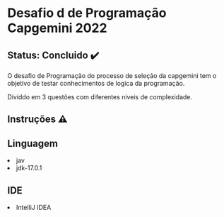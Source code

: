 <h1>Desafio d de Programação Capgemini 2022</h1>

##  Status: Concluido  ✔️


O desafio de Programação do processo de seleção da capgemini tem o objetivo de testar conhecimentos de logica da programação.

Dividdo em 3  questões com diferentes niveis de complexidade.

<h2>Instruções ⚠️</h2>
<h2>Linguagem</h2>
<li>
  jav
  <li>
    jdk-17.0.1
 
</li>
    
<h2> IDE </h2>
<li>
  IntelliJ IDEA
</li>

